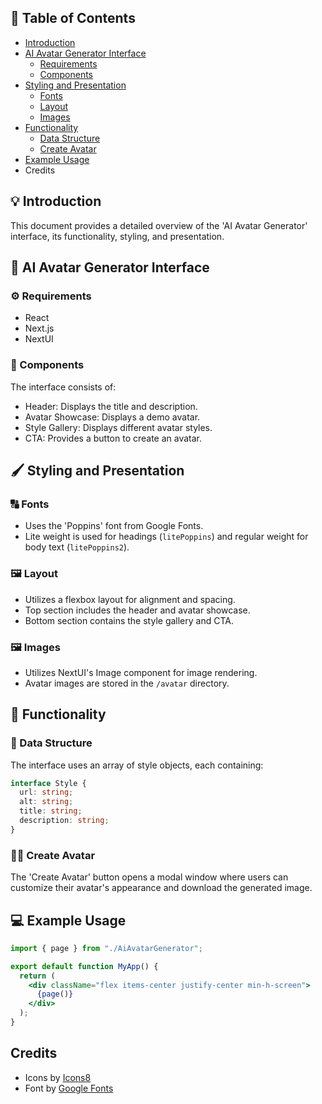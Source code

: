 ## 📝 Table of Contents

* [Introduction](#introduction)
* [AI Avatar Generator Interface](#ai-avatar-generator-interface)
  * [Requirements](#requirements)
  * [Components](#components)
* [Styling and Presentation](#styling-and-presentation)
  * [Fonts](#fonts)
  * [Layout](#layout)
  * [Images](#images)
* [Functionality](#functionality)
  * [Data Structure](#data-structure)
  * [Create Avatar](#create-avatar)
* [Example Usage](#example-usage)
* Credits

## 💡 Introduction

This document provides a detailed overview of the 'AI Avatar Generator' interface, its functionality, styling, and presentation.

## 🎨 AI Avatar Generator Interface

### ⚙️ Requirements

* React
* Next.js
* NextUI

### 🧩 Components

The interface consists of:

- Header: Displays the title and description.
- Avatar Showcase: Displays a demo avatar.
- Style Gallery: Displays different avatar styles.
- CTA: Provides a button to create an avatar.

## 🖌️ Styling and Presentation

### 🔠 Fonts

* Uses the 'Poppins' font from Google Fonts.
* Lite weight is used for headings (`litePoppins`) and regular weight for body text (`litePoppins2`).

### 🖼️ Layout

* Utilizes a flexbox layout for alignment and spacing.
* Top section includes the header and avatar showcase.
* Bottom section contains the style gallery and CTA.

### 🖼️ Images

* Utilizes NextUI's Image component for image rendering.
* Avatar images are stored in the `/avatar` directory.

## 🤖 Functionality

### 💾 Data Structure

The interface uses an array of style objects, each containing:

```typescript
interface Style {
  url: string;
  alt: string;
  title: string;
  description: string;
}
```

### 🧙‍♂️ Create Avatar

The 'Create Avatar' button opens a modal window where users can customize their avatar's appearance and download the generated image.

## 💻 Example Usage

```jsx
import { page } from "./AiAvatarGenerator";

export default function MyApp() {
  return (
    <div className="flex items-center justify-center min-h-screen">
      {page()}
    </div>
  );
}
```

## Credits

* Icons by [Icons8](https://icons8.com)
* Font by [Google Fonts](https://fonts.google.com)